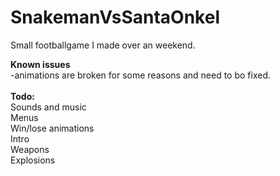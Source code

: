 # SnakemanVsSantaOnkel
Small footballgame I made over an weekend.

<b>Known issues</b></br>
-animations are broken for some reasons and need to bo fixed.</br>
</br>
<b>Todo:</b></br>
Sounds and music</br>
Menus</br>
Win/lose animations</br>
Intro</br>
Weapons</br>
Explosions</br>

